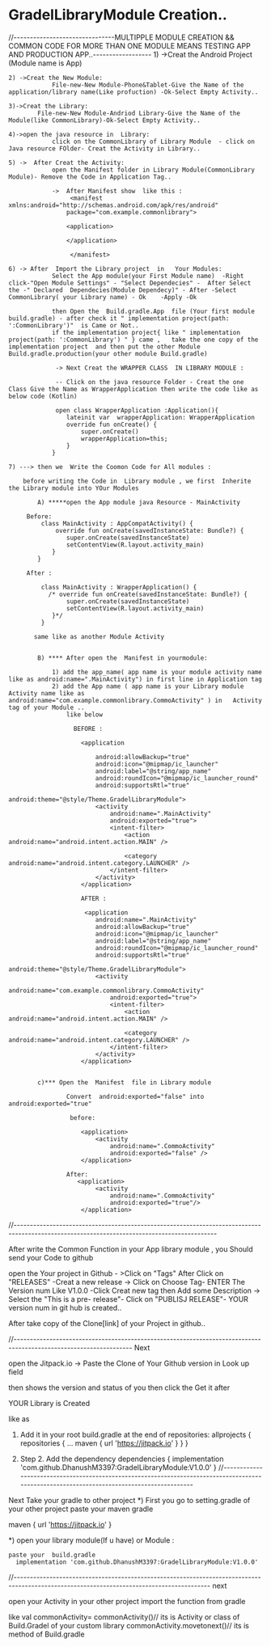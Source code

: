 # GradelLibraryModule Creation..



//-------------------------------MULTIPPLE MODULE CREATION && COMMON  CODE FOR MORE THAN ONE MODULE MEANS TESTING APP AND PRODUCTION APP..------------------
	1) ->Creat the Android Project
				(Module name is App)

	2) ->Creat the New Module:
				File-new-New Module-Phone&Tablet-Give the Name of the application/library name(Like profuction) -Ok-Select Empty Activity..

	3)->Creat the Library:
	 		File-new-New Module-Andriod Library-Give the Name of the Module(like CommonLibrary)-Ok-Select Empty Activity..

	4)->open the java resource in  Library:
				click on the CommonLibrary of Library Module  - click on Java resource FOlder- Creat the Activity in Library..

	5) ->  After Creat the Activity:
				open the Manifest folder in Library Module(CommonLibrary Module)- Remove the Code in Application Tag..

				->  After Manifest show  like this :
					 <manifest xmlns:android="http://schemas.android.com/apk/res/android"
					package="com.example.commonlibrary">

					<application>

					</application>

					 </manifest>
					 
	6) -> After  Import the Library project  in   Your Modules:
				Select the App module(your First Module name)  -Right click-"Open Module Settings" - "Select Dependecies" -  After Select the -" Declared  Dependecies(Module Dependecy)" - After -Select CommonLibrary( your Library name) - Ok	-Apply -Ok

				then Open the  Build.gradle.App  file (Your first module build.gradle) - after check it " implementation project(path: ':CommonLibrary')"  is Came or Not..
				if the implementation project{ like " implementation project(path: ':CommonLibrary') " } came ,   take the one copy of the  implementation project  and then put the other Module Build.gradle.production(your other module Build.gradle)

				 -> Next Creat the WRAPPER CLASS  IN LIBRARY MODULE :
				 
				 -- Click on the java resource Folder - Creat the one Class Give the Name as WrapperApplication then write the code like as below code (Kotlin)
				  
				 open class WrapperApplication :Application(){
					lateinit var  wrapperApplication: WrapperApplication
					override fun onCreate() {
						super.onCreate()
						wrapperApplication=this;
					}
				}

    7) ---> then we  Write the Coomon Code for All modules :

		before writing the Code in  Library module , we first  Inherite the Library module into YOur Modules  

			A) *****open the App module java Resource - MainActivity 
		 
		 Before:
			 class MainActivity : AppCompatActivity() {
				 override fun onCreate(savedInstanceState: Bundle?) {
					super.onCreate(savedInstanceState)
					setContentView(R.layout.activity_main)
				}
			}

		 After :
		 
			 class MainActivity : WrapperApplication() {
			   /* override fun onCreate(savedInstanceState: Bundle?) {
					super.onCreate(savedInstanceState)
					setContentView(R.layout.activity_main)
				}*/
			 }
		 
		   same like as another Module Activity 
		 
		 
			B) **** After open the  Manifest in yourmodule:
		 
				1) add the app_name( app name is your module activity name like as android:name=".MainActivity") in first line in Application tag
				2) add the App name ( app name is your Library module Activity name like as    android:name="com.example.commonlibrary.CommoActivity" ) in   Activity tag of your Module .. 
					like below 

					  BEFORE :
					 
						<application
							
							android:allowBackup="true"
							android:icon="@mipmap/ic_launcher"
							android:label="@string/app_name"
							android:roundIcon="@mipmap/ic_launcher_round"
							android:supportsRtl="true"
							android:theme="@style/Theme.GradelLibraryModule">
							<activity
								android:name=".MainActivity"
								android:exported="true">
								<intent-filter>
									<action android:name="android.intent.action.MAIN" />

									<category android:name="android.intent.category.LAUNCHER" />
								</intent-filter>
							</activity>
						</application>
						
						AFTER :
						
						 <application
							android:name=".MainActivity"
							android:allowBackup="true"
							android:icon="@mipmap/ic_launcher"
							android:label="@string/app_name"
							android:roundIcon="@mipmap/ic_launcher_round"
							android:supportsRtl="true"
							android:theme="@style/Theme.GradelLibraryModule">
							<activity
								android:name="com.example.commonlibrary.CommoActivity"
								android:exported="true">
								<intent-filter>
									<action android:name="android.intent.action.MAIN" />

									<category android:name="android.intent.category.LAUNCHER" />
								</intent-filter>
							</activity>
						</application>
					 
		 
			c)*** Open the  Manifest  file in Library module
					   
					Convert  android:exported="false" into  android:exported="true"
					   
					 before:

						<application>
							<activity
								android:name=".CommoActivity"
								android:exported="false" />
						</application>

					After:
					   <application>
							<activity
								android:name=".CommoActivity"
								android:exported="true"/>
						</application>
//--------------------------------------------------------------------------------------------------------------------------------------------

After write the Common Function in your  App library module , you Should send your Code  to github 


open the  Your project in Github - >Click on "Tags"  After Click on "RELEASES" -Creat a new release -> Click on Choose Tag- ENTER The Version num Like V1.0.0 -Click Creat new tag then Add some Description -> Select the "This is  a pre- release"- Click on "PUBLISJ RELEASE"- YOUR version num in git hub is created..

After take copy of  the Clone[link] of your Project in github..

//------------------------------------------------------------------------------------------------------------------
Next 

open the Jitpack.io ->
Paste the  Clone of Your Github version  in Look up field

then shows the version and status of you  then click the Get it after 

YOUR  Library is Created 

like as

 1) Add it in your root build.gradle at the end of repositories:
 	allprojects {
		repositories {
			...
			maven { url 'https://jitpack.io' }
		}
	}
	
2) Step 2. Add the dependency
	dependencies {
	        implementation 'com.github.DhanushM3397:GradelLibraryModule:V1.0.0'
	}
//-------------------------------------------------------------------------------------------------------------------------------------------

Next
Take your gradle  to other project 
  *) First you go to  setting.gradle of your other project 
   paste your  maven gradle 
   
   maven { url 'https://jitpack.io' }
   
   *) open your library module(If u have) or Module :
   
    paste your  build.gradle 
	  implementation 'com.github.DhanushM3397:GradelLibraryModule:V1.0.0'
	 
	 
 //------------------------------------------------------------------------------------------------------------------------------------------
 next
 
 open your Activity in your other project 
   import the function from gradle
  
  like 
   val commonActivity= commonActivity()// its is Activity or class  of Build.Gradel of your custom library
            commonActivity.movetonext()// its is method of Build.gradle 
